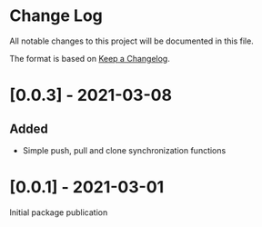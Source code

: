 # Change Log
All notable changes to this project will be documented in this file.

The format is based on [Keep a Changelog](http://keepachangelog.com/).

# [0.0.3] - 2021-03-08

## Added
- Simple push, pull and clone synchronization functions

# [0.0.1] - 2021-03-01

Initial package publication
